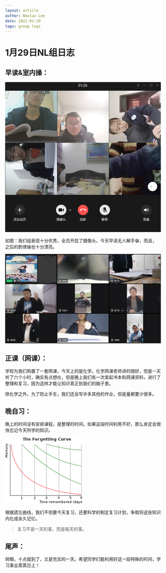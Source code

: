 ```yaml
---
layout: article
author: Neolux Lee
date: 2022-01-29
tags: group logs
---
```




# 1月29日NL组日志

## 早读&室内操：

![image-20220129214449643](assets/img/2022-01-29-We-Have-A-New-Online-Class_imgs/image-20220129214449643.png)

如图：我们组表现十分优秀，全员开启了摄像头。今天早读无人解手😁，而且，之后的韵律操也十分漂亮。

![image-20220129214610133](assets/img/2022-01-29-We-Have-A-New-Online-Class_imgs/image-20220129214610133.png)



## 正课（网课）：

学校为我们购置了一套网课，今天上的是化学。化学网课老师讲的很好，但是一天听了六个小时，确实有点想吐，但是晚上我们有一次拿起书本和网课资料，进行了整理和复习，因为这样才能让知识真正到我们的脑子里。



除化学之外，为了防止手生，我们还会写许多其他的作业，但是量都要少很多。

## 晚自习：

晚上的时间没有安排课程，是整理的时间。如果这段时间利用不好，那么肯定会很快忘记今天所学的知识。

![img](assets/img/2022-01-29-We-Have-A-New-Online-Class_imgs/250px-ForgettingCurve.svg.png)

根据遗忘曲线，我们不但要今天复习，还要科学的制定复习计划，争取将这些知识内化成永久记忆。

> 复习不是一天的事，而是每天的事。

## 尾声：

转眼，十点就到了，又是充实的一天。希望同学们能利用好这一段特殊的时间，学习事业蒸蒸日上！

